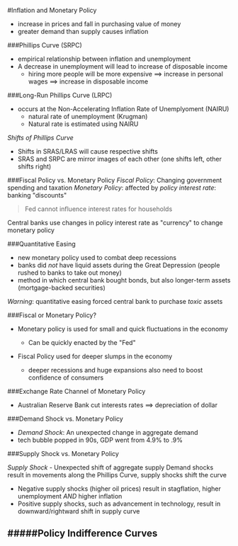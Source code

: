 #Inflation and Monetary Policy

- increase in prices and fall in purchasing value of money
- greater demand than supply causes inflation

###Phillips Curve (SRPC)
- empirical relationship between inflation and unemployment
- A decrease in unemployment will lead to increase of disposable income
  - hiring more people will be more expensive ==> increase in personal wages ==> increase in disposable income

###Long-Run Phillips Curve (LRPC)
- occurs at the Non-Accelerating Inflation Rate of Unemplyoment (NAIRU)
  - natural rate of unemployment (Krugman)
  - Natural rate is estimated using NAIRU

*Shifts of Phillips Curve*
- Shifts in SRAS/LRAS will cause respective shifts
- SRAS and SRPC are mirror images of each other (one shifts left, other shifts right)

###Fiscal Policy vs. Monetary Policy
*Fiscal Policy*: Changing government spending and taxation
*Monetary Policy*: affected by _policy interest rate_: banking "discounts"

>Fed cannot influence interest rates for households

Central banks use changes in policy interest rate as "currency" to change monetary policy

###Quantitative Easing

- new monetary policy used to combat deep recessions
- banks did _not_ have liquid assets during the Great Depression (people rushed to banks to take out money)
- method in which central bank bought bonds, but also longer-term assets (mortgage-backed securities)

*Warning*: quantitative easing forced central bank to purchase _toxic_ assets

###Fiscal or Monetary Policy?

- Monetary policy is used for small and quick fluctuations in the economy
  - Can be quickly enacted by the "Fed"

- Fiscal Policy used for deeper slumps in the economy
	- deeper recessions and huge expansions also need to boost confidence of consumers

###Exchange Rate Channel of Monetary Policy
- Australian Reserve Bank cut interests rates ==> depreciation of dollar

###Demand Shock vs. Monetary Policy
- *Demand Shock*: An unexpected change in aggregate demand
- tech bubble popped in 90s, GDP went from 4.9% to .9%

###Supply Shock vs. Monetary Policy

*Supply Shock* - Unexpected shift of aggregate supply
Demand shocks result in movements along the Phillips Curve, supply shocks shift the curve

- Negative supply shocks (higher oil prices) result in stagflation, higher unemployment *AND* higher inflation
- Positive supply shocks, such as advancement in technology, result in downward/rightward shift in supply curve

#####Policy Indifference Curves
- 

